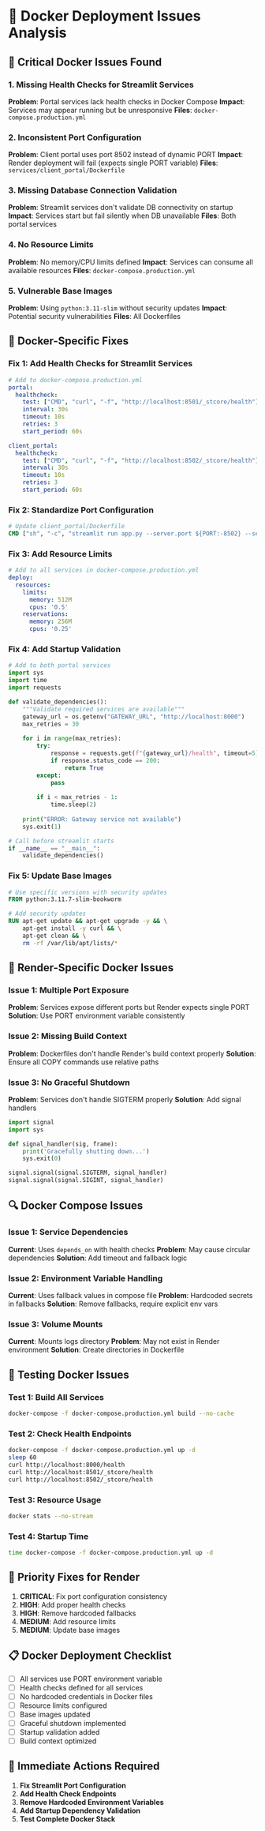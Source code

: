 # 🐳 Docker Deployment Issues Analysis

## 🚨 Critical Docker Issues Found

### 1. **Missing Health Checks for Streamlit Services**
**Problem**: Portal services lack health checks in Docker Compose
**Impact**: Services may appear running but be unresponsive
**Files**: `docker-compose.production.yml`

### 2. **Inconsistent Port Configuration**
**Problem**: Client portal uses port 8502 instead of dynamic PORT
**Impact**: Render deployment will fail (expects single PORT variable)
**Files**: `services/client_portal/Dockerfile`

### 3. **Missing Database Connection Validation**
**Problem**: Streamlit services don't validate DB connectivity on startup
**Impact**: Services start but fail silently when DB unavailable
**Files**: Both portal services

### 4. **No Resource Limits**
**Problem**: No memory/CPU limits defined
**Impact**: Services can consume all available resources
**Files**: `docker-compose.production.yml`

### 5. **Vulnerable Base Images**
**Problem**: Using `python:3.11-slim` without security updates
**Impact**: Potential security vulnerabilities
**Files**: All Dockerfiles

## 🔧 Docker-Specific Fixes

### Fix 1: Add Health Checks for Streamlit Services
```yaml
# Add to docker-compose.production.yml
portal:
  healthcheck:
    test: ["CMD", "curl", "-f", "http://localhost:8501/_stcore/health"]
    interval: 30s
    timeout: 10s
    retries: 3
    start_period: 60s

client_portal:
  healthcheck:
    test: ["CMD", "curl", "-f", "http://localhost:8502/_stcore/health"]
    interval: 30s
    timeout: 10s
    retries: 3
    start_period: 60s
```

### Fix 2: Standardize Port Configuration
```dockerfile
# Update client_portal/Dockerfile
CMD ["sh", "-c", "streamlit run app.py --server.port ${PORT:-8502} --server.address 0.0.0.0 --server.headless true --server.enableCORS false"]
```

### Fix 3: Add Resource Limits
```yaml
# Add to all services in docker-compose.production.yml
deploy:
  resources:
    limits:
      memory: 512M
      cpus: '0.5'
    reservations:
      memory: 256M
      cpus: '0.25'
```

### Fix 4: Add Startup Validation
```python
# Add to both portal services
import sys
import time
import requests

def validate_dependencies():
    """Validate required services are available"""
    gateway_url = os.getenv("GATEWAY_URL", "http://localhost:8000")
    max_retries = 30
    
    for i in range(max_retries):
        try:
            response = requests.get(f"{gateway_url}/health", timeout=5)
            if response.status_code == 200:
                return True
        except:
            pass
        
        if i < max_retries - 1:
            time.sleep(2)
    
    print("ERROR: Gateway service not available")
    sys.exit(1)

# Call before streamlit starts
if __name__ == "__main__":
    validate_dependencies()
```

### Fix 5: Update Base Images
```dockerfile
# Use specific versions with security updates
FROM python:3.11.7-slim-bookworm

# Add security updates
RUN apt-get update && apt-get upgrade -y && \
    apt-get install -y curl && \
    apt-get clean && \
    rm -rf /var/lib/apt/lists/*
```

## 🚀 Render-Specific Docker Issues

### Issue 1: **Multiple Port Exposure**
**Problem**: Services expose different ports but Render expects single PORT
**Solution**: Use PORT environment variable consistently

### Issue 2: **Missing Build Context**
**Problem**: Dockerfiles don't handle Render's build context properly
**Solution**: Ensure all COPY commands use relative paths

### Issue 3: **No Graceful Shutdown**
**Problem**: Services don't handle SIGTERM properly
**Solution**: Add signal handlers

```python
import signal
import sys

def signal_handler(sig, frame):
    print('Gracefully shutting down...')
    sys.exit(0)

signal.signal(signal.SIGTERM, signal_handler)
signal.signal(signal.SIGINT, signal_handler)
```

## 🔍 Docker Compose Issues

### Issue 1: **Service Dependencies**
**Current**: Uses `depends_on` with health checks
**Problem**: May cause circular dependencies
**Solution**: Add timeout and fallback logic

### Issue 2: **Environment Variable Handling**
**Current**: Uses fallback values in compose file
**Problem**: Hardcoded secrets in fallbacks
**Solution**: Remove fallbacks, require explicit env vars

### Issue 3: **Volume Mounts**
**Current**: Mounts logs directory
**Problem**: May not exist in Render environment
**Solution**: Create directories in Dockerfile

## 🧪 Testing Docker Issues

### Test 1: Build All Services
```bash
docker-compose -f docker-compose.production.yml build --no-cache
```

### Test 2: Check Health Endpoints
```bash
docker-compose -f docker-compose.production.yml up -d
sleep 60
curl http://localhost:8000/health
curl http://localhost:8501/_stcore/health
curl http://localhost:8502/_stcore/health
```

### Test 3: Resource Usage
```bash
docker stats --no-stream
```

### Test 4: Startup Time
```bash
time docker-compose -f docker-compose.production.yml up -d
```

## 🎯 Priority Fixes for Render

1. **CRITICAL**: Fix port configuration consistency
2. **HIGH**: Add proper health checks
3. **HIGH**: Remove hardcoded fallbacks
4. **MEDIUM**: Add resource limits
5. **MEDIUM**: Update base images

## 📋 Docker Deployment Checklist

- [ ] All services use PORT environment variable
- [ ] Health checks defined for all services
- [ ] No hardcoded credentials in Docker files
- [ ] Resource limits configured
- [ ] Base images updated
- [ ] Graceful shutdown implemented
- [ ] Startup validation added
- [ ] Build context optimized

## 🚨 Immediate Actions Required

1. **Fix Streamlit Port Configuration**
2. **Add Health Check Endpoints**
3. **Remove Hardcoded Environment Variables**
4. **Add Startup Dependency Validation**
5. **Test Complete Docker Stack**